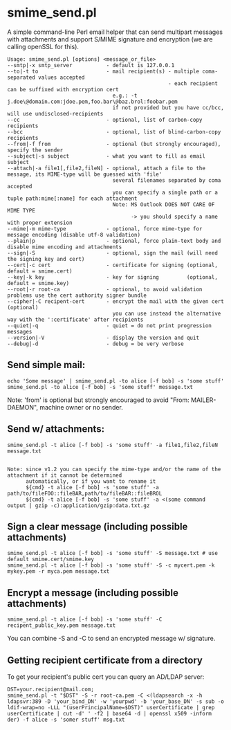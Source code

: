 # smime_send.pl #

A simple command-line Perl email helper that can send multipart messages with attachments and support S/MIME signature and encryption (we are calling openSSL for this).

    Usage: smime_send.pl [options] <message_or_file>
    --smtp|-x smtp_server           - default is 127.0.0.1
    --to|-t to                      - mail recipient(s) - multiple coma-separated values accepted
                                                        - each recipient can be suffixed with encryption cert
                                      e.g.: -t j.doe\@domain.com:jdoe.pem,foo.bar\@baz.brol:foobar.pem
                                      if not provided but you have cc/bcc, will use undisclosed-recipients
    --cc                            - optional, list of carbon-copy recipients
    --bcc                           - optional, list of blind-carbon-copy recipients
    --from|-f from                  - optional (but strongly encouraged), specify the sender
    --subject|-s subject            - what you want to fill as email subject
    --attach|-a file1[,file2,fileN] - optional, attach a file to the message, its MIME-type will be guessed with 'file'
                                      several filenames separated by coma accepted
                                      you can specify a single path or a tuple path:mime[:name] for each attachment
                                      Note: MS Outlook DOES NOT CARE OF MIME TYPE
                                            -> you should specify a name with proper extension
    --mime|-m mime-type             - optional, force mime-type for message encoding (disable utf-8 validation)
    --plain|p                       - optional, force plain-text body and disable mime encoding and attachments
    --sign|-S                       - optional, sign the mail (will need the signing key and cert)
    --cert|-c cert                  - certificate for signing (optional, default = smime.cert)
    --key|-k key                    - key for signing         (optional, default = smime.key)
    --root|-r root-ca               - optional, to avoid validation problems use the cert authority signer bundle
    --cipher|-C recipent-cert       - encrypt the mail with the given cert (optional)
                                      you can use instead the alternative way with the ':certificate' after recipients
    --quiet|-q                      - quiet = do not print progression messages
    --version|-V                    - display the version and quit
    --debug|-d                      - debug = be very verbose

Send simple mail:
--

    echo 'Some message' | smime_send.pl -to alice [-f bob] -s 'some stuff'
    smime_send.pl -to alice [-f bob] -s 'some stuff' message.txt

Note: 'from' is optional but strongly encouraged to avoid "From: MAILER-DAEMON", machine owner or no sender.

Send w/ attachments:
--

    smime_send.pl -t alice [-f bob] -s 'some stuff' -a file1,file2,fileN message.txt


    Note: since v1.2 you can specify the mime-type and/or the name of the attachment if it cannot be determined
          automatically, or if you want to rename it
          ${cmd} -t alice [-f bob] -s 'some stuff' -a path/to/fileFOO::fileBAR,path/to/fileBAR::fileBROL
          ${cmd} -t alice [-f bob] -s 'some stuff' -a <(some command output | gzip -c):application/gzip:data.txt.gz

Sign a clear message (including possible attachments)
--

    smime_send.pl -t alice [-f bob] -s 'some stuff' -S message.txt # use default smime.cert/smime.key
    smime_send.pl -t alice [-f bob] -s 'some stuff' -S -c mycert.pem -k mykey.pem -r myca.pem message.txt

Encrypt a message (including possible attachments)
--

    smime_send.pl -t alice [-f bob] -s 'some stuff' -C recipent_public_key.pem message.txt

  You can combine -S and -C to send an encrypted message w/ signature.

Getting recipient certificate from a directory
--

To get your recipient's public cert you can query an AD/LDAP server:

    DST=your.recipient@mail.com;
    smime_send.pl -t "$DST" -S -r root-ca.pem -C <(ldapsearch -x -h ldapsvr:389 -D 'your_bind_DN' -w 'yourpwd' -b 'your_base_DN' -s sub -o ldif-wrap=no -LLL "(userPrincipalName=$DST)" userCertificate | grep userCertificate | cut -d' ' -f2 | base64 -d | openssl x509 -inform der) -f alice -s 'somer stuff' msg.txt

